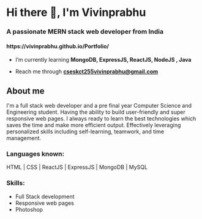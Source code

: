 <h1>Hi there 👋, I'm Vivinprabhu</h1>
<h3>A passionate MERN stack web developer from India</h3>

<h4>https://vivinprabhu.github.io/Portfolio/</h4>

- I’m currently learning **MongoDB, ExpressJS, ReactJS, NodeJS , Java**

- Reach me through **cseskct255vivinprabhu@gmail.com**

<h2>About me</h2>
I'm a full stack web developer and a pre final year Computer Science and Engineering student. Having the ability to build user-friendly and super responsive web pages. I always ready to learn the best technologies which saves the time and make more efficient output. Effectively leveraging personalized skills including self-learning, teamwork, and time management.

<h3>Languages known:</h3>
 HTML | CSS | ReactJS | ExpressJS | MongoDB | MySQL

 <h3>Skills: </h3> 
 
 - Full Stack development 
 - Responsive web pages 
 - Photoshop

